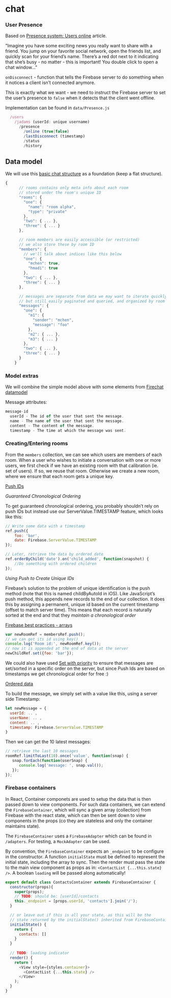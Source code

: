 # chat

### User Presence

Based on [Presence system: Users online](https://www.firebase.com/blog/2013-06-17-howto-build-a-presence-system.html) article.

"Imagine you have some exciting news you really want to share with a friend. You jump on your favorite social network, open the friends list, and quickly scan for your friend’s name. There’s a red dot next to it indicating that she’s busy - no matter - this is important! You double click to open a chat window…"

`onDisconnect` - function that tells the Firebase server to do something when it notices a client isn’t connected anymore.

This is exactly what we want - we need to instruct the Firebase server to set the user’s presence to `false` when it detects that the client went offline.

Implementation can be found in `data/Presence.js`

```js
  /users
    /jadams (userId: unique username)
      /presence
        /online (true|false)      
        /lastDisconnect (timestamp)
        /status
        /history
```

## Data model

We will use this [basic chat structure](https://docs-examples.firebaseio.com/web/data) as a foundation (keep a flat structure). 

```js
{
      // rooms contains only meta info about each room
      // stored under the room's unique ID
      "rooms": {
        "one": {
          "name": "room alpha",
          "type": "private"
        },
        "two": { ... },
        "three": { ... }
      },

      // room members are easily accessible (or restricted)
      // we also store these by room ID
      "members": {
        // we'll talk about indices like this below
        "one": {
          "mchen": true,
          "hmadi": true
        },
        "two": { ... },
        "three": { ... }
      },

      // messages are separate from data we may want to iterate quickly
      // but still easily paginated and queried, and organized by room ID
      "messages": {
        "one": {
          "m1": { 
            "sender": "mchen", 
            "message": "foo" 
          },
          "m2": { ... },
          "m3": { ... }
        },
        "two": { ... },
        "three": { ... }
      }
    }
```

### Model extras

We will combine the simple model above with some elements from [Firechat datamodel](https://firechat.firebaseapp.com/docs/#data_structure)

Message attributes:

```js
message-id
  userId - The id of the user that sent the message.
  name - The name of the user that sent the message.
  content - The content of the message.
  timestamp - The time at which the message was sent.
```

### Creating/Entering rooms

From the `members` collection, we can see which users are members of each room. 
When a user who wishes to initiate a conversation with one or more users, we first check if we 
have an existing room with that calibration (ie. set of users). If so, we reuse that room.
Otherwise we create a new room, where we ensure that each room gets a unique key.

[Push IDs](https://www.firebase.com/blog/2015-02-11-firebase-unique-identifiers.html)

*Guaranteed Chronological Ordering*

To get guaranteed chronological ordering, you probably shouldn’t rely on push IDs but instead use our ServerValue.TIMESTAMP feature, which looks like this:

```js
// Write some data with a timestamp
ref.push({
    foo: 'bar',
    date: Firebase.ServerValue.TIMESTAMP
});

// Later, retrieve the data by ordered date
ref.orderByChild('date').on('child_added', function(snapshot) {
    //Do something with ordered children
});
```

*Using Push to Create Unique IDs*

Firebase’s solution to the problem of unique identification is the push method (note that this is named childByAutoId in iOS).
Like JavaScript’s push method, this appends new records to the end of our collection. It does this by assigning a permanent, unique id based on the current timestamp (offset to match server time). 
This means that each record is naturally sorted at the end and that they *maintain a chronological order*

[Firebase best practices - arrays](https://www.firebase.com/blog/2014-04-28-best-practices-arrays-in-firebase.html)

```js
var newRoomRef = membersRef.push();
// we can get its id using key()
console.log('Room id:', newRoomRef.key());
// now it is appended at the end of data at the server
newChildRef.set({foo: 'bar'});
```

We could also have used [Set with priority](https://www.firebase.com/docs/web/api/firebase/setwithpriority.html) to ensure that 
messages are set/sorted in a specific order on the server, but since Push Ids are based on timestamps we get
chronological order for free :)

[Ordered data](https://www.firebase.com/docs/web/guide/retrieving-data.html#section-ordered-data)

To build the message, we simply set with a value like this, using a server side Timestamp:

```js
let newMessage = {
  userId: .. ,
  userName: .. ,
  content: .. ,
  timestamp: Firebase.ServerValue.TIMESTAMP
}
```

Then we can get the 10 latest messages:

```js
// retrieve the last 10 messages
roomRef.limitToLast(10).once('value', function(snap) {
   snap.forEach(function(userSnap) {
      console.log('message: ', snap.val());
   });
});
```

### Firebase containers

In React, Container componets are used to setup the data that is then passed down to view components.
For such data containers, we can extend the `FirebaseContainer`, which will sync a given array (collection) from Firebase with 
the react state, which can then be sent down to view components in the props (co they are stateless and only the container maintains state).

The `FirebaseContainer` uses a `FirebaseAdapter` which can be found in `/adapters`. For testing, a `MockAdapter` can be used.

By convention, the `FirebaseContainer` expects an `_endpoint` to be configure in the constructor. A function `initialState` must be defined
to represent the initial state, including the array to sync. Then the render must pass the state to the main view component as props
as in: `<ContactList {...this.state} />`. A boolean `loading` will be passed along automatically! 

```js
export default class ContactsContainer extends FirebaseContainer {
  constructor(props){
    super(props);
    // TODO: should be: [userId]/contacts 
    this._endpoint = [props.userId, 'contacts'].join('/');
  }

  // or leave out if this is all your state, as this will be the 
  // state returned by the initialState() inherited from FirebaseContainer  
  initialState() {
    return {
      contacts: []
    }
  }  
          
  // TODO: loading indicator    
  render() {
    return (
      <View style={styles.container}>
        <ContactList {...this.state} />
      </View>      
    );
  }
}
```